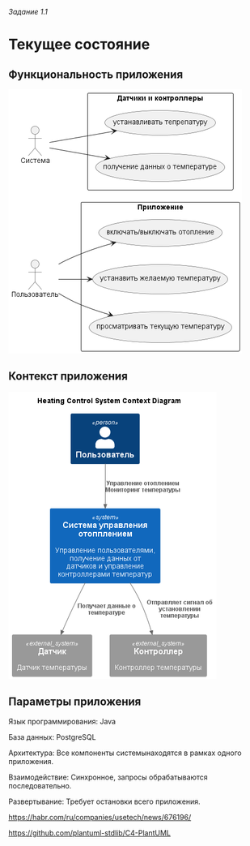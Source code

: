 _Задание 1.1_

# Текущее состояние

## Функциональность приложения

![Use Cases](./arch/current%20state/Use%20Cases.png)

## Контекст приложения

![C4 диаграмма](./arch/current%20state/Context-Heating_Control_System_Context_Diagram.png)

## Параметры приложения

Язык программирования: Java

База данных: PostgreSQL

Архитектура: Все компоненты системынаходятся в рамках одного приложения.

Взаимодействие: Синхронное, запросы обрабатываются последовательно.

Развертывание: Требует остановки всего приложения.

https://habr.com/ru/companies/usetech/news/676196/

https://github.com/plantuml-stdlib/C4-PlantUML